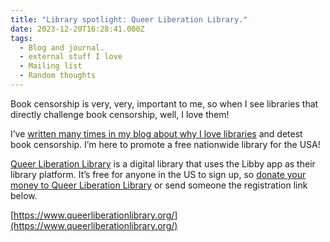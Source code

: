 ```yaml
---
title: "Library spotlight: Queer Liberation Library."
date: 2023-12-20T16:28:41.000Z
tags:
  - Blog and journal.
  - external stuff I love
  - Mailing list
  - Random thoughts
---
```


Book censorship is very, very, important to me, so when I see libraries that directly challenge book censorship, well, I love them!

I’ve [written many times in my blog about why I love libraries](https://robertkingett.com/posts/category/blog/) and detest book censorship. I’m here to promote a free nationwide library for the USA!

[Queer Liberation Library](https://www.queerliberationlibrary.org/) is a digital library that uses the Libby app as their library platform. It’s free for anyone in the US to sign up, so [donate your money to Queer Liberation Library](https://givebutter.com/DLwIaj) or send someone the registration link below.

[https://www.queerliberationlibrary.org/](https://www.queerliberationlibrary.org/)
